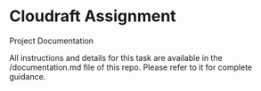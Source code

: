 # Cloudraft Assignment
Project Documentation

All instructions and details for this task are available in the /documentation.md file of this repo. 
Please refer to it for complete guidance.
